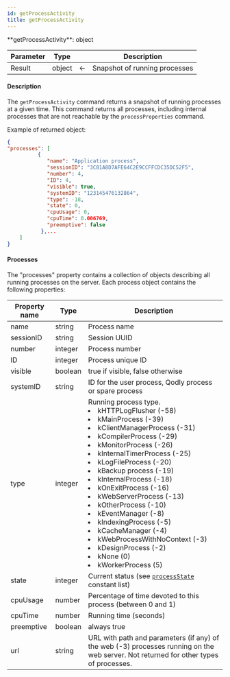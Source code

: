 ```yaml
---
id: getProcessActivity
title: getProcessActivity
---
```



<!-- REF #_command_.getProcessActivity.Syntax -->**getProcessActivity**: object<!-- END REF -->


<!-- REF #_command_.getProcessActivity.Params -->
|Parameter|Type||Description|
|---------|--- |:---:|------|
|Result|object|&#8592;|Snapshot of running processes|<!-- END REF -->

#### Description

The `getProcessActivity` command <!-- REF #_command_.getProcessActivity.Summary -->returns a snapshot of running processes at a given time<!-- END REF -->. This command returns all processes, including internal processes that are not reachable by the `processProperties` command.

Example of returned object:

```json
{
"processes": [
          {
             "name": "Application process",
             "sessionID": "3C81A8D7AFE64C2E9CCFFCDC35DC52F5",
             "number": 4,
             "ID": 4,
             "visible": true,
             "systemID": "123145476132864",
             "type": -18,
             "state": 0,
             "cpuUsage": 0,
             "cpuTime": 0.006769,
             "preemptive": false
           },...
    ]
}
```


#### Processes

The "processes" property contains a collection of objects describing all running processes on the server. Each process object contains the following properties:

|Property name|Type|Description|
|---|---|---|
|name|string|Process name|
sessionID|string|Session UUID
number|integer|Process number
ID|integer|Process unique ID
visible|boolean|true if visible, false otherwise
systemID|string|ID for the user process, Qodly process or spare process
type|integer|Running process type. <li>kHTTPLogFlusher (-58)</li><li>kMainProcess (-39)</li><li>kClientManagerProcess (-31)</li><li>kCompilerProcess (-29)</li><li>kMonitorProcess (-26)</li><li>kInternalTimerProcess (-25)</li><li>kLogFileProcess (-20)</li><li>kBackup process (-19)</li><li>kInternalProcess (-18)</li><li>kOnExitProcess (-16)</li><li>kWebServerProcess (-13)</li><li>kOtherProcess (-10)</li><li>kEventManager (-8)</li><li>kIndexingProcess (-5)</li><li>kCacheManager (-4)</li><li>kWebProcessWithNoContext (-3)</li><li>kDesignProcess (-2)</li><li>kNone (0)</li><li>kWorkerProcess (5)</li>
|state|integer|Current status (see [`processState`](#processstate) constant list)|
|cpuUsage|number|Percentage of time devoted to this process (between 0 and 1)|
|cpuTime|number|Running time (seconds)|
|preemptive|boolean|always true|
|url|string|URL with path and parameters (if any) of the web (-3) processes running on the web server. Not returned for other types of processes.|
